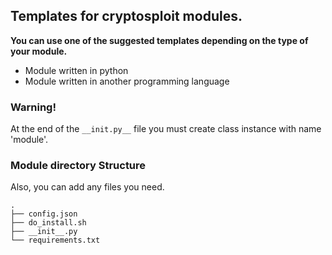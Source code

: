 ## Templates for cryptosploit modules.

**You can use one of the suggested templates depending on the type of your module.** 

* Module written in python
* Module written in another programming language

### Warning!

At the end of the ```__init.py__``` file you must create class instance with name 'module'.

### Module directory Structure
Also, you can add any files you need.

```
.
├── config.json
├── do_install.sh
├── __init__.py
└── requirements.txt
```
